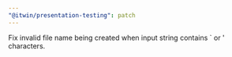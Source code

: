 ```yaml
---
"@itwin/presentation-testing": patch
---
```


Fix invalid file name being created when input string contains ` or ' characters.
